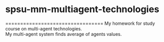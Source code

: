 # spsu-mm-multiagent-technologies
=================================
My homework for study course on multi-agent technologies.<br/>
My multi-agent system finds average of agents values.